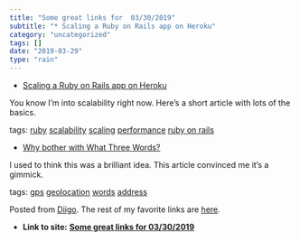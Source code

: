 ```yaml
---
title: "Some great links for  03/30/2019"
subtitle: "* Scaling a Ruby on Rails app on Heroku"
category: "uncategorized"
tags: []
date: "2019-03-29"
type: "rain"
---
```

* [Scaling a Ruby on Rails app on Heroku](<https://scottbartell.com/2019/03/26/how-to-scale-ruby-on-rails-app-on-heroku/>)

You know I’m into scalability right now. Here’s a short article with lots of
the basics.

tags: [ruby](<https://www.diigo.com/user/pitosalas/ruby>)
[scalability](<https://www.diigo.com/user/pitosalas/scalability>)
[scaling](<https://www.diigo.com/user/pitosalas/scaling>)
[performance](<https://www.diigo.com/user/pitosalas/performance>) [ruby on
rails](<https://www.diigo.com/user/pitosalas/ruby on rails>)

  * [Why bother with What Three Words?](<https://shkspr.mobi/blog/2019/03/why-bother-with-what-three-words/>)

I used to think this was a brilliant idea. This article convinced me it’s a
gimmick.

tags: [gps](<https://www.diigo.com/user/pitosalas/gps>)
[geolocation](<https://www.diigo.com/user/pitosalas/geolocation>)
[words](<https://www.diigo.com/user/pitosalas/words>)
[address](<https://www.diigo.com/user/pitosalas/address>)

Posted from [Diigo](<https://www.diigo.com>). The rest of my favorite links
are [here](<https://www.diigo.com/user/pitosalas>).


* **Link to site:** **[Some great links for  03/30/2019](None)**